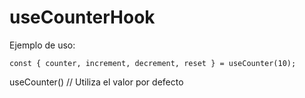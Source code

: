 # useCounterHook

Ejemplo de uso:
```
const { counter, increment, decrement, reset } = useCounter(10);
```

useCounter() // Utiliza el valor por defecto